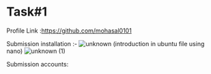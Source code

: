 # Task#1
Profile Link :https://github.com/mohasal0101

Submission installation :- 
![unknown](https://user-images.githubusercontent.com/108029724/175814655-eb0f9982-9553-4074-b298-dddc94d79006.png)
(introduction in ubuntu file using nano)
![unknown (1)](https://user-images.githubusercontent.com/108029724/175813998-af90528e-3eb1-495e-92c4-a105617dd677.png)

Submission accounts:

